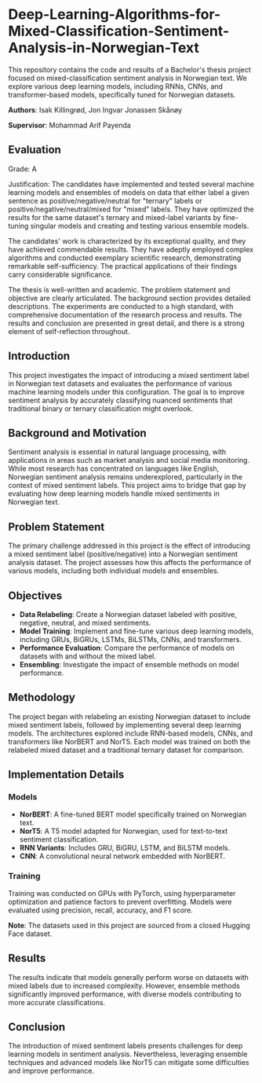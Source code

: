 # Deep-Learning-Algorithms-for-Mixed-Classification-Sentiment-Analysis-in-Norwegian-Text

This repository contains the code and results of a Bachelor's thesis project focused on mixed-classification sentiment analysis in Norwegian text. We explore various deep learning models, including RNNs, CNNs, and transformer-based models, specifically tuned for Norwegian datasets.

**Authors**: Isak Killingrød, Jon Ingvar Jonassen Skånøy

**Supervisor**: Mohammad Arif Payenda
## Evaluation 
Grade: A

Justification: The candidates have implemented and tested several machine learning models and ensembles of models on data that either label a given sentence as positive/negative/neutral for "ternary" labels or positive/negative/neutral/mixed for "mixed" labels. They have optimized the results for the same dataset's ternary and mixed-label variants by fine-tuning singular models and creating and testing various ensemble models.


The candidates' work is characterized by its exceptional quality, and they have achieved commendable results. They have adeptly employed complex algorithms and conducted exemplary scientific research, demonstrating remarkable self-sufficiency. The practical applications of their findings carry considerable significance.


The thesis is well-written and academic. The problem statement and objective are clearly articulated. The background section provides detailed descriptions. The experiments are conducted to a high standard, with comprehensive documentation of the research process and results. The results and conclusion are presented in great detail, and there is a strong element of self-reflection throughout.
## Introduction
This project investigates the impact of introducing a mixed sentiment label in Norwegian text datasets and evaluates the performance of various machine learning models under this configuration. The goal is to improve sentiment analysis by accurately classifying nuanced sentiments that traditional binary or ternary classification might overlook.

## Background and Motivation
Sentiment analysis is essential in natural language processing, with applications in areas such as market analysis and social media monitoring. While most research has concentrated on languages like English, Norwegian sentiment analysis remains underexplored, particularly in the context of mixed sentiment labels. This project aims to bridge that gap by evaluating how deep learning models handle mixed sentiments in Norwegian text.

## Problem Statement
The primary challenge addressed in this project is the effect of introducing a mixed sentiment label (positive/negative) into a Norwegian sentiment analysis dataset. The project assesses how this affects the performance of various models, including both individual models and ensembles.

## Objectives
- **Data Relabeling**: Create a Norwegian dataset labeled with positive, negative, neutral, and mixed sentiments.
- **Model Training**: Implement and fine-tune various deep learning models, including GRUs, BiGRUs, LSTMs, BiLSTMs, CNNs, and transformers.
- **Performance Evaluation**: Compare the performance of models on datasets with and without the mixed label.
- **Ensembling**: Investigate the impact of ensemble methods on model performance.

## Methodology
The project began with relabeling an existing Norwegian dataset to include mixed sentiment labels, followed by implementing several deep learning models. The architectures explored include RNN-based models, CNNs, and transformers like NorBERT and NorT5. Each model was trained on both the relabeled mixed dataset and a traditional ternary dataset for comparison.

## Implementation Details

### Models
- **NorBERT**: A fine-tuned BERT model specifically trained on Norwegian text.
- **NorT5**: A T5 model adapted for Norwegian, used for text-to-text sentiment classification.
- **RNN Variants**: Includes GRU, BiGRU, LSTM, and BiLSTM models.
- **CNN**: A convolutional neural network embedded with NorBERT.

### Training
Training was conducted on GPUs with PyTorch, using hyperparameter optimization and patience factors to prevent overfitting. Models were evaluated using precision, recall, accuracy, and F1 score.

**Note**: The datasets used in this project are sourced from a closed Hugging Face dataset.

## Results
The results indicate that models generally perform worse on datasets with mixed labels due to increased complexity. However, ensemble methods significantly improved performance, with diverse models contributing to more accurate classifications.

## Conclusion
The introduction of mixed sentiment labels presents challenges for deep learning models in sentiment analysis. Nevertheless, leveraging ensemble techniques and advanced models like NorT5 can mitigate some difficulties and improve performance.





